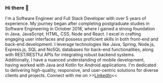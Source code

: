 ### Hi there 👋
I'm a Software Engineer and Full Stack Developer with over 5 years of experience. My journey began after completing postgraduate studies in Software Engineering in October 2018, where I gained a strong foundation in Java, JavaScript, HTML, CSS, Node and React. I excel in crafting engaging user interfaces and possess proficient skills in both front-end and back-end development. I leverage technologies like Java, Spring, Node.js, Express.js, SQL and NoSQL databases for back-end functionalities, along with REST/RESTful APIs for integrating robust backend systems. Additionally, I have a nuanced understanding of mobile development, having worked with Java and Kotlin for Android applications. I'm dedicated to delivering high-quality, responsive, and user-centric solutions for diverse clients and projects.
Connect with me on >>[LinkedIn](https://www.linkedin.com/in/tiago-s-539957136/?locale=en_US)<<

<!--
**tiagosgomes/tiagosgomes** is a ✨ _special_ ✨ repository because its `README.md` (this file) appears on your GitHub profile.

Here are some ideas to get you started:

- 🔭 I’m currently working on ...
- 🌱 I’m currently learning ...
- 👯 I’m looking to collaborate on ...
- 🤔 I’m looking for help with ...
- 💬 Ask me about ...
- 📫 How to reach me: ...
- 😄 Pronouns: ...
- ⚡ Fun fact: ...
-->
